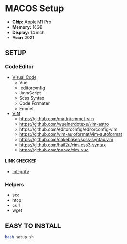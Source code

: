 # MACOS Setup

- **Chip:** Apple M1 Pro
- **Memory:** 16GB
- **Display:** 14 inch
- **Year:** 2021


## SETUP
### Code Editor

- [Visual Code](https://code.visualstudio.com/)
    - Vue
    - .editorconfig
    - JavaScript
    - Scss Syntax
    - Code Formater
    - Emmet
- [VIM](https://www.vim.org/)
    - https://github.com/mattn/emmet-vim
    - https://github.com/wuelnerdotexe/vim-astro
    - https://github.com/editorconfig/editorconfig-vim
    - https://github.com/vim-autoformat/vim-autoformat
    - https://github.com/cakebaker/scss-syntax.vim
    - https://github.com/hail2u/vim-css3-syntax
    - https://github.com/posva/vim-vue
    
#### LINK CHECKER
- [Integrity](https://apps.apple.com/us/app/integrity/id513610341?mt=12)

### Helpers

- scc
- htop
- curl
- wget


## EASY TO INSTALL

```bash
bash setup.sh
```
